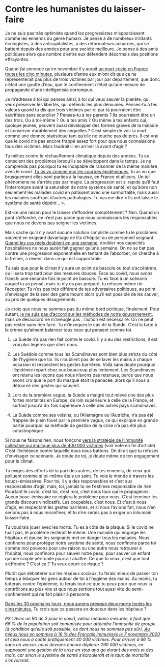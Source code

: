 # Contre les humanistes du laisser-faire

Je ne suis pas très optimiste quand les progressistes m’apparaissent comme les ennemis du genre humain. Je pense à de nombreux militants écologistes, à des anticapitalistes, à des réformateurs acharnés, qui se battent depuis des années pour une société meilleure. Je pense à des amis politiques alors que nombre d’entre eux défendent désormais des positions effrayantes.<span id="more-56057"></span>

Quand j’ai annoncé qu’en novembre il y aurait [un mort covid en France toutes les cinq minutes](https://tcrouzet.com/2020/10/29/un-mort-du-covid-toutes-les-5-minutes-en-france/), plusieurs d’entre eux m’ont dit que ça ne représenterait pas plus de trois victimes par jour par département, que donc c’était une goutte d’eau, que le confinement n’était qu’une mesure de propagande d’une intelligentsia corrompue.

Je m’adresse à toi qui penses ainsi, à toi qui veux sauver la planète, qui veux préserver les libertés, qui défends les plus démunies. Penses-tu à tes valeurs quand tu dis que trois victimes par-ci par-là pourraient être sacrifiées sans sourciller ? Penses-tu à tes parents ? Ils pourraient être un des trois. Ou à toi-même ? Ou à tes amis ? Ou même à tes enfants qui, quoique jeunes, peuvent aussi développer des formes graves de la maladie et conserver durablement des séquelles ? C’est simple de voir la mort comme une donnée statistique tant qu’elle ne touche pas de près. Il est vrai que le covid n’a pas encore frappé assez fort pour que nous connaissions tous des victimes. Mais faudrait-il en arriver là avant d’agir ?

Tu milites contre le réchauffement climatique depuis des années. Tu es conscient des problèmes lorsqu’ils se développent dans le temps. Je ne comprends pas pourquoi tu es incapable de raisonner de la même manière avec le covid. [Tu as vu comme moi les courbes épidémiques](https://tcrouzet.com/2020/10/29/il-sest-passe-un-truc-etrange-en-europe/), tu as vu que brusquement elles sont parties à la hausse, en France et ailleurs. Un tel phénomène ne s’arrête pas par magie. La progression est si rapide qu’il faut l’interrompre avant la saturation de notre système de santé, et qu’alors non seulement les malades covid en pâtissent avec une surmortalité, mais aussi les malades souffrant d’autres pathologies. Tu vas me dire « Ils ont laissé le système de santé dépérir… ».

Est-ce une raison pour le laisser s’effondrer complètement ? Non. Quand un pont s’effondre, ce n’est pas parce que nous connaissons les responsables que nous ne devons pas soigner les victimes.

Mais sache qu’il n’y avait aucune solution simpliste comme tu le proclames souvent en exigeant davantage de lits d’hôpital ou de personnel soignant. [Quand les cas réels doublent en une semaine](https://lab.tcrouzet.com/covid/ecdc.php), doubler nos capacités hospitalières ne nous aurait fait gagner qu’une semaine. On ne se bat pas contre une progression exponentielle en tentant de l’absorber, on cherche à la freiner, à revenir dans ce qui est supportable.

Tu sais que pour le climat il y aura un point de bascule où tout s’accélérera, ou il sera trop tard pour des mesures douces. Face au covid, nous avons franchi une seconde fois le point de bascule. Tu es face à un scénario auquel tu as pensé, mais tu n’y es pas préparé, tu refuses même de l’accepter. Tu n’es pas très différent de tes adversaires politiques, au point d’envisager de laisser des gens mourir alors qu’il est possible de les sauver, au prix de quelques désagréments.

Je crois que nous ne sommes pas du même bord politique, finalement. Pour autant, [je ne suis pas d’accord sur les méthodes de notre gouvernement](https://tcrouzet.com/2020/10/30/monsieur-le-premier-ministre-avez-vous-du-respect-pour-nous/), mais ce désaccord ne m’aveugle pas : l’action est nécessaire. On ne peut pas rester sans rien faire. Tu m’invoques le cas de la Suède. C’est la tarte à la crème qu’aiment balancer tous ceux qui pensent comme toi.

1. La Suède n’a pas rien fait contre le covid. Il y a eu des restrictions, il est vrai plus légères que chez nous.

2. Les Suédois comme tous les Scandinaves sont bien plus stricts du côté de l’hygiène que toi. Ils n’oublient pas de se laver les mains à chaque occasion et respectent les gestes barrières. Voilà sans doute pourquoi l’épidémie repart chez eux beaucoup plus lentement. Les Scandinaves ont retenu les leçons que nous n’avons pas retenues, parce que nous avons cru que le port du masque était la panacée, alors qu’il nous a détourné des gestes qui sauvent.

3. Lors de la première vague, la Suède a malgré tout relevé une des plus fortes mortalités en Europe, de loin supérieure à celle de la France, et surtout jusqu’à dix fois supérieure à celle des autres pays scandinaves.

4. La Suède comme ses voisins, ou l’Allemagne ou l’Autriche, n’a pas été frappée de plein fouet par la première vague, ce qui explique en grande partie pourquoi sa méthode de gestion de la crise n’a pas été plus catastrophique.

Si nous ne faisons rien, nous fonçons [vers la stratégie de l’immunité collective qui implique plus de 400 000 victimes](https://tcrouzet.com/2020/04/10/le-coronavirus-infecte-nos-cerveaux/) (voir note en fin d’article). C’est l’échéance contre laquelle nous nous battons. On dirait que tu refuses d’envisager ce scénario. Je doute de toi, je doute même de ton engagement pour le climat.

Tu exiges des efforts de la part des autres, de tes ennemis, de ceux qui polluent comme si toi-même étais un saint. Tu vois le monde à travers les boucs-émissaires. Pour toi, il y a des responsables et c’est aux responsables d’agir, mais, toi, jamais tu ne t’estimes responsable de rien. Pourtant le covid, c’est toi, c’est moi, c’est nous tous qui le propageons. Aucun bouc-émissaire ne réglera le problème pour nous. C’est terminer les grands discours vindicatifs. Les coupables, c’est nous. Et c’est à nous d’agir, en respectant les gestes barrières, et si nous l’avions fait, nous n’en serions pas à nous reconfiner, et tu n’en serais pas à exiger un inhumain laisser-faire.

Tu voudrais jouer avec les morts. Tu es à côté de la plaque. Si le covid ne tuait pas, le problème resterait le même. Une maladie qui engorge les hôpitaux et épuise les soignants met en danger tous les malades. Nous confinons pour protéger notre système de santé, nous confinons parce toi comme moi pouvons pour une raison ou une autre nous retrouver à l’hôpital, nous confinons pour sauver notre peau, pour sauver un enfant qu’une simple péritonite pourrait abattre. Ce que tu veux, c’est que tout s’effondre ? C’est ça ? Tu veux courir ce risque ?

Plutôt que déblatérer sur les réseaux sociaux, tu ferais mieux de passer ton temps à éduquer les gens autour de toi à l’hygiène des mains. Au moins, tu lutterais contre l’épidémie, tu ferais tout ce que tu peux pour que nous la contrôlions au plus vite et que nous sortions tout aussi vite du semi-confinement qui ne fait plaisir à personne.

[Dans les 30 prochains jours, nous aurons presque deux morts toutes les cinq minutes.](https://lab.tcrouzet.com/covid/ecdc.php) Tu crois que ça passera en douceur dans les hôpitaux ?

*PS : Avec un R0 de 3 pour le covid, valeur médiane mesurée, il faut que 66 % de la population soit immunisée pour atteindre l’immunité de groupe (à condition qu’elle soit possible, ce dont nous ne sommes pas sûr). [Au mieux nous en sommes à 16 % des Français immunisés le 7 novembre 2020](https://lab.tcrouzet.com/covid/ecdc.php) et cela nous a coûté pratiquement 40 000 victimes. Pour arriver à 66 % sans un vaccin, nous devrons encore déplorer 290 000 victimes, en supposant une gestion de la crise en stop and go durant des mois et des mois, car sinon le système de santé s’écroulerait et le taux de mortalité s’envolerait.*